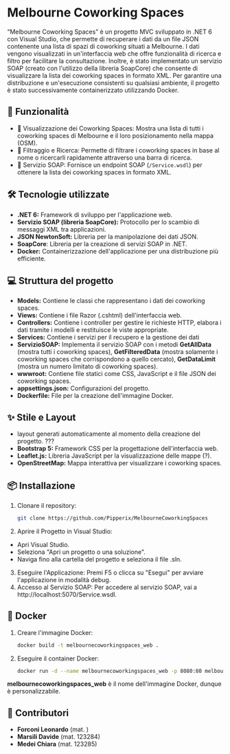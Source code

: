 ﻿# Melbourne Coworking Spaces

“Melbourne Coworking Spaces” è un progetto MVC sviluppato in .NET 6 con Visual Studio,
che permette di recuperare i dati da un file JSON contenente una lista di spazi di coworking
situati a Melbourne. I dati vengono visualizzati in un'interfaccia web che offre funzionalità
di ricerca e filtro per facilitare la consultazione. Inoltre, è stato implementato un servizio
SOAP (creato con l'utilizzo della libreria SoapCore) che consente di visualizzare la lista dei
coworking spaces in formato XML.
Per garantire una distribuzione e un'esecuzione consistenti su qualsiasi ambiente, il 
progetto è stato successivamente containerizzato utilizzando Docker.

## 🚀 Funzionalità
- 🔎 Visualizzazione dei Coworking Spaces: Mostra una lista di tutti i coworking spaces di Melbourne e il loro posizionamento nella mappa (OSM).
- 📑 Filtraggio e Ricerca: Permette di filtrare i coworking spaces in base al nome o ricercarli rapidamente attraverso una barra di ricerca.
- 📡 Servizio SOAP: Fornisce un endpoint SOAP (`/Service.wsdl`) per ottenere la lista dei coworking spaces in formato XML.

## 🛠️ Tecnologie utilizzate
- **.NET 6:** Framework di sviluppo per l'applicazione web.
- **Servizio SOAP (libreria SoapCore):** Protocollo per lo scambio di messaggi XML tra applicazioni.
- **JSON NewtonSoft:** Libreria per la manipolazione dei dati JSON.
- **SoapCore**: Libreria per la creazione di servizi SOAP in .NET.
- **Docker:** Containerizzazione dell'applicazione per una distribuzione più efficiente.

## 💻 Struttura del progetto
- **Models:** Contiene le classi che rappresentano i dati dei coworking spaces.
- **Views:** Contiene i file Razor (.cshtml) dell'interfaccia web.
- **Controllers:** Contiene i controller per gestire le richieste HTTP, elabora i dati tramite i modelli e restituisce le viste appropriate.
- **Services:** Contiene i servizi per il recupero e la gestione dei dati
- **ServizioSOAP:** Implementa il servizio SOAP con i metodi **GetAllData** (mostra tutti i coworking spaces), **GetFilteredData** (mostra solamente i coworking spaces che corrispondono a quello cercato), **GetDataLimit** (mostra un numero limitato di coworking spaces).
- **wwwroot:** Contiene file statici come CSS, JavaScript e il file JSON dei coworking spaces.
- **appsettings.json:** Configurazioni del progetto.
- **Dockerfile:** File per la creazione dell'immagine Docker.

## ✨ Stile e Layout
- layout generati automaticamente al momento della creazione del progetto. ???
- **Bootstrap 5:** Framework CSS per la progettazione dell'interfaccia web.
- **Leaflet.js:** Libreria JavaScript per la visualizzazione delle mappe (?).
- **OpenStreetMap:** Mappa interattiva per visualizzare i coworking spaces.

## 📦 Installazione
1. Clonare il repository:
   ```bash
   git clone https://github.com/Pipperix/MelbourneCoworkingSpaces
2. Aprire il Progetto in Visual Studio:
- Apri Visual Studio.
- Seleziona "Apri un progetto o una soluzione".
- Naviga fino alla cartella del progetto e seleziona il file .sln.
3. Eseguire l'Applicazione:
Premi F5 o clicca su "Esegui" per avviare l'applicazione in modalità debug.
4. Accesso al Servizio SOAP:
Per accedere al servizio SOAP, vai a http://localhost:5070/Service.wsdl.

## 🐳 Docker
1. Creare l'immagine Docker:
   ```bash
   docker build -t melbournecoworkingspaces_web .
2. Eseguire il container Docker:
   ```bash
   docker run -d --name melbournecoworkingspaces_web -p 8080:80 melbournecoworkingspaces_web

**melbournecoworkingspaces_web** è il nome dell'immagine Docker, dunque è personalizzabile.

## 🤝 Contributori
- **Forconi Leonardo** (mat. )
- **Marsili Davide** (mat. 123284)
- **Medei Chiara** (mat. 123285)
